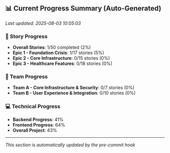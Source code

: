 ## 📊 Current Progress Summary (Auto-Generated)
*Last updated: 2025-08-03 10:05:03*

### 🎯 Story Progress
- **Overall Stories**: 1/50 completed (2%)
- **Epic 1 - Foundation Crisis**: 1/17 stories (5%)
- **Epic 2 - Core Infrastructure**: 0/15 stories (0%)
- **Epic 3 - Healthcare Features**: 0/18 stories (0%)

### 🔄 Team Progress
- **Team A - Core Infrastructure & Security**: 0/7 stories (0%)
- **Team B - User Experience & Integration**: 0/10 stories (0%)

### 💻 Technical Progress
- **Backend Progress**: 41%
- **Frontend Progress**: 64%
- **Overall Project**: 43%

---
*This section is automatically updated by the pre-commit hook*
